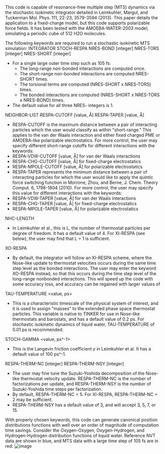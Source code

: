 This code is capable of resonance-free multiple step (MTS) dynamics via the stochastic isokinetic integrator detailed in Leimkuhler, Margul, and Tuckerman Mol. Phys. 111, 22-23, 3579-3594 (2013).  This paper details the application to a fixed-charge model, but this code supports polarizable force fields.  It has been tested with the AMOEBA-WATER-2003 model, simulating a periodic cube of 512 H2O molecules.

The following keywords are required to run a stochastic isokinetic MTS simulation:
INTEGRATOR   STOCH-RESPA
NRES-BOND [integer]
NRES-TORS   [integer]
NRES-SHORT [integer]
- For a single large outer time step such as 105 fs: 
  - The long-range non-bonded interactions are computed once. 
  - The short-range non-bonded interactions are computed NRES-SHORT times.  
  - The torsional terms are computed (NRES-SHORT x NRES-TORS) times.  
  - The bonded interactions are computed (NRES-SHORT x NRES-TORS x NRES-BOND) times. 
- The default value for all three NRES- integers is 1.

NEIGHBOR-LIST
RESPA-CUTOFF  [value, Å]
RESPA-TAPER    [value, Å]
 - RESPA-CUTOFF is the maximum distance between a pair of interacting particles which the user would classify as within "short-range."  This applies to the van der Waals interaction and either fixed charged PME or AMOEBA-like polarizable electrostatics.  For more control, the user may specify different short-range cutoffs for different interactions with the keywords:
  - RESPA-VDW-CUTOFF [value, Å] for van der Waals interactions 
  - RESPA-CHG-CUTOFF [value, Å] for fixed-charge electrostatics 
  - RESPA-MPOLE-CUTOFF [value, Å] for polarizable electrostatics
 - RESPA-TAPER represents the minimum distance between a pair of interacting particles for which the user would like to apply the quintic force switching function in Morrone, Zhou, and Berne, J. Chem. Theory Comput. 6, 1798-1804 (2010).  For more control, the user may specify this value for different interactions with the keywords:
  - RESPA-VDW-TAPER [value, Å] for van der Waals interactions 
  - RESPA-CHG-TAPER [value, Å] for fixed-charge electrostatics 
  - RESPA-MPOLE-TAPER [value, Å] for polarizable electrostatics

NHC-LENGTH <integer>
 - In Leimkuhler et al., this is L, the number of thermostat particles per degree of freedom. It has a default value of 4. For XI-RESPA (see below), the user may find that L = 1 is sufficient. 

XO-RESPA
 - By default, the integrator will follow an XI-RESPA scheme, where the Nose-like update to thermostat velocities occurs during the same time step level as the bonded interactions.  The user may enter the keyword XO-RESPA instead, so that this occurs during the time step level of the long-range nonbonded interactions.  This will speed up the code with some accuracy loss, and accuracy can be regained with larger values of 

TAU-TEMPERATURE <value, ps>
 - This is a characteristic timescale of the physical system of interest, and it is used to assign "masses" to the extended phase space thermostat particles. This variable is native to TINKER for use in Nose-like thermostats and barostats, and has a default value of 0.2 ps.  For stochastic isokinetic dynamics of liquid water, TAU-TEMPERATURE of 0.01 ps is recommended. 

STOCH-GAMMA <value, ps^-1>
 - This is the Langevin friction coefficient $\gamma$ in Leimkuhler et al. It has a default value of 100 ps^-1.

RESPA-THERM-NC   [integer]
RESPA-THERM-NSY [integer]
 - The user may fine tune the Suzuki-Yoshida decomposition of the Nose-like thermostat velocity update. RESPA-THERM-NC is the number of factorizations per update, and RESPA-THERM-NSY is the number of Suzuki-Yoshida time steps per factorization. 
 - By default, RESPA-THERM-NC = 5. For XI-RESPA, RESPA-THERM-NC = 2 may be sufficient. 
 - RESPA-THERM-NSY has a default value of 3, and will accept 3, 5, 7, or 15.

With properly chosen keywords, this code can generate canonical position distributions functions with well over an order of magnitude of computation time savings. Consider the Oxygen-Oxygen, Oxygen-Hydrogen, and Hydrogen-Hydrogen distribution functions of liquid water. Reference NVT data are shown in blue, and MTS data with a large time step of 105 fs are in red:
![image](https://cloud.githubusercontent.com/assets/4325206/8332087/f47d509c-1a59-11e5-89be-9405b48b3039.png)
